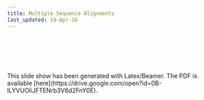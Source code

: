 ```yaml
---
title: Multiple Sequence Alignments
last_updated: 19-Apr-16
---
```


<br>
<br>
<br>
<br>
<br>
This slide show has been generated with Latex/Beamer. The PDF is available [here](https://drive.google.com/open?id=0B-lLYVUOliJFTENrb3V6d2FnY0E).


